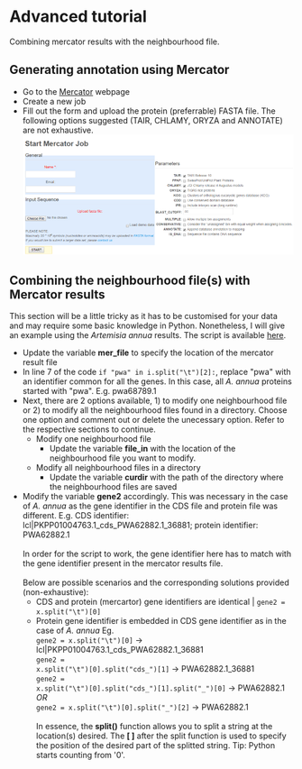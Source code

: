 # Advanced tutorial
Combining mercator results with the neighbourhood file.

## Generating annotation using Mercator
  * Go to the [Mercator](https://mapman.gabipd.org/app/mercator) webpage
  * Create a new job
  * Fill out the form and upload the protein (preferrable) FASTA file. The following options suggested (TAIR, CHLAMY, ORYZA and ANNOTATE) are not exhaustive.
  ![mercator](images/mercator.png)
  
## Combining the neighbourhood file(s) with Mercator results
This section will be a little tricky as it has to be customised for your data and may require some basic knowledge in Python. Nonetheless, I will give an example using the <i>Artemisia annua</i> results. The script is available [here](../LSTrAP-Lite_NbhAnno.py).

  * Update the variable <b>mer_file</b> to specify the location of the mercator result file
  * In line 7 of the code <code>if "pwa" in i.split("\t")[2]:</code>, replace "pwa" with an identifier common for all the genes. In this case, all <i>A. annua</i> proteins started with "pwa". E.g. pwa68789.1
  * Next, there are 2 options available, 1) to modify one neighbourhood file or 2) to modify all the neighbourhood files found in a directory. Choose one option and comment out or delete the unecessary option. Refer to the respective sections to continue.
    * Modify one neighbourhood file
      * Update the variable <b>file_in</b> with the location of the neighbourhood file you want to modify.
    * Modify all neighbourhood files in a directory
      * Update the variable <b>curdir</b> with the path of the directory where the neighbourhood files are saved
  * Modify the variable <b>gene2</b> accordingly. This was necessary in the case of <i>A. annua</i> as the gene identifier in the CDS file and protein file was different. E.g. CDS identifier: lcl|PKPP01004763.1_cds_PWA62882.1_36881; protein identifier: PWA62882.1<br><br> In order for the script to work, the gene identifier here has to match with the gene identifier present in the mercator results file. <br><br>Below are possible scenarios and the corresponding solutions provided (non-exhaustive):
    * CDS and protein (mercartor) gene identifiers are identical | <code>gene2 = x.split("\t")[0]</code>
    * Protein gene identifier is embedded in CDS gene identifier as in the case of <i>A. annua</i> Eg.<br><code>gene2 = x.split("\t")[0]</code> -> lcl|PKPP01004763.1_cds_PWA62882.1_36881<br><code>gene2 = x.split("\t")[0].split("cds_")[1]</code> -> PWA62882.1_36881<br><code>gene2 = x.split("\t")[0].split("cds_")[1].split("_")[0]</code> -> PWA62882.1 <i>OR</i><br><code>gene2 = x.split("\t")[0].split("\_")[2]</code> -> PWA62882.1<br><br>In essence, the <b>split()</b> function allows you to split a string at the location(s) desired. The <b>\[ ]</b> after the split function is used to specify the position of the desired part of the splitted string. Tip: Python starts counting from '0'.

